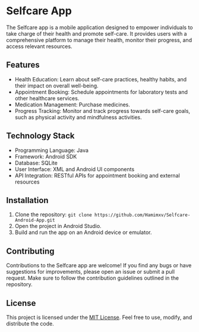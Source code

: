 # Selfcare App

The Selfcare app is a mobile application designed to empower individuals to take charge of their health and promote self-care. It provides users with a comprehensive platform to manage their health, monitor their progress, and access relevant resources.

## Features

- Health Education: Learn about self-care practices, healthy habits, and their impact on overall well-being.
- Appointment Booking: Schedule appointments for laboratory tests and other healthcare services.
- Medication Management: Purchase medicines.
- Progress Tracking: Monitor and track progress towards self-care goals, such as physical activity and mindfulness activities.

## Technology Stack

- Programming Language: Java
- Framework: Android SDK
- Database: SQLite
- User Interface: XML and Android UI components
- API Integration: RESTful APIs for appointment booking and external resources

## Installation

1. Clone the repository: `git clone https://github.com/Hamimxv/Selfcare-Android-App.git`
2. Open the project in Android Studio.
3. Build and run the app on an Android device or emulator.

## Contributing

Contributions to the Selfcare app are welcome! If you find any bugs or have suggestions for improvements, please open an issue or submit a pull request. Make sure to follow the contribution guidelines outlined in the repository.

## License

This project is licensed under the [MIT License](https://opensource.org/licenses/MIT). Feel free to use, modify, and distribute the code.

